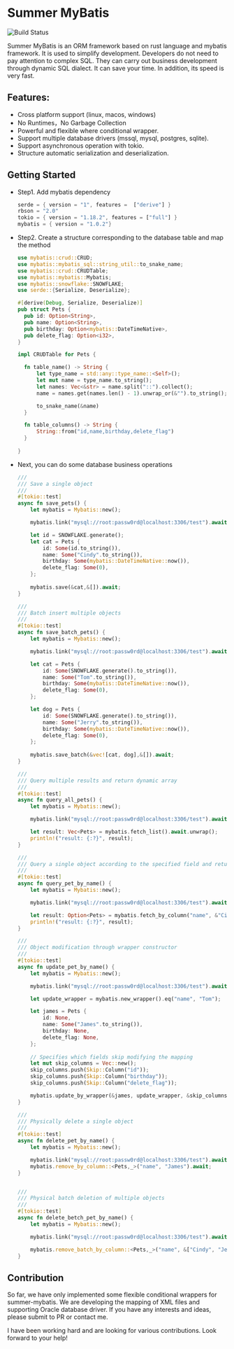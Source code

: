 # Summer MyBatis

![Build Status](https://github.com/rust-lang/book/workflows/CI/badge.svg)


Summer MyBatis is an ORM framework based on rust language and mybatis framework. It is used to simplify development. Developers do not need to pay attention to complex SQL. They can carry out business development through dynamic SQL dialect. It can save your time. In addition, its speed is very fast.


## Features:

* Cross platform support (linux, macos, windows)
* No Runtimes，No Garbage Collection
* Powerful and flexible where conditional wrapper.
* Support multiple database drivers (mssql, mysql, postgres, sqlite).
* Support asynchronous operation with tokio.
* Structure automatic serialization and deserialization.


## Getting Started

* Step1. Add mybatis dependency

    ```rust
    serde = { version = "1", features =  ["derive"] }
    rbson = "2.0"
    tokio = { version = "1.18.2", features = ["full"] }
    mybatis = { version = "1.0.2"}
    ```
* Step2. Create a structure corresponding to the database table and map the method
  
    ```rust
    use mybatis::crud::CRUD;
    use mybatis::mybatis_sql::string_util::to_snake_name;
    use mybatis::crud::CRUDTable;
    use mybatis::mybatis::Mybatis;
    use mybatis::snowflake::SNOWFLAKE;
    use serde::{Serialize, Deserialize};
    
    #[derive(Debug, Serialize, Deserialize)]
    pub struct Pets {
      pub id: Option<String>,
      pub name: Option<String>,
      pub birthday: Option<mybatis::DateTimeNative>,
      pub delete_flag: Option<i32>,
    }
    
    impl CRUDTable for Pets {

      fn table_name() -> String {
          let type_name = std::any::type_name::<Self>();
          let mut name = type_name.to_string();
          let names: Vec<&str> = name.split("::").collect();
          name = names.get(names.len() - 1).unwrap_or(&"").to_string();

          to_snake_name(&name)
      }

      fn table_columns() -> String {
          String::from("id,name,birthday,delete_flag")
      }
      
    }
    ```
* Next, you can do some database business operations

  ```rust
  ///
  /// Save a single object 
  ///
  #[tokio::test]
  async fn save_pets() {
      let mybatis = Mybatis::new();

      mybatis.link("mysql://root:passw0rd@localhost:3306/test").await.unwrap();

      let id = SNOWFLAKE.generate();
      let cat = Pets {
          id: Some(id.to_string()),
          name: Some("Cindy".to_string()),
          birthday: Some(mybatis::DateTimeNative::now()),
          delete_flag: Some(0),
      };
    
      mybatis.save(&cat,&[]).await;
  }
  
  ///
  /// Batch insert multiple objects
  ///
  #[tokio::test]
  async fn save_batch_pets() {
      let mybatis = Mybatis::new();

      mybatis.link("mysql://root:passw0rd@localhost:3306/test").await.unwrap();

      let cat = Pets {
          id: Some(SNOWFLAKE.generate().to_string()),
          name: Some("Tom".to_string()),
          birthday: Some(mybatis::DateTimeNative::now()),
          delete_flag: Some(0),
      };

      let dog = Pets {
          id: Some(SNOWFLAKE.generate().to_string()),
          name: Some("Jerry".to_string()),
          birthday: Some(mybatis::DateTimeNative::now()),
          delete_flag: Some(0),
      };
    
      mybatis.save_batch(&vec![cat, dog],&[]).await;
  }
  
  ///
  /// Query multiple results and return dynamic array
  ///
  #[tokio::test]
  async fn query_all_pets() {
      let mybatis = Mybatis::new();

      mybatis.link("mysql://root:passw0rd@localhost:3306/test").await.unwrap();

      let result: Vec<Pets> = mybatis.fetch_list().await.unwrap();
      println!("result: {:?}", result);
  }
  
  ///
  /// Query a single object according to the specified field and return Option<Object>
  ///
  #[tokio::test]
  async fn query_pet_by_name() {
      let mybatis = Mybatis::new();

      mybatis.link("mysql://root:passw0rd@localhost:3306/test").await.unwrap();

      let result: Option<Pets> = mybatis.fetch_by_column("name", &"Cindy").await.unwrap();
      println!("result: {:?}", result);
  }
  
  ///
  /// Object modification through wrapper constructor
  ///
  #[tokio::test]
  async fn update_pet_by_name() {
      let mybatis = Mybatis::new();

      mybatis.link("mysql://root:passw0rd@localhost:3306/test").await.unwrap();

      let update_wrapper = mybatis.new_wrapper().eq("name", "Tom");

      let james = Pets {
          id: None,
          name: Some("James".to_string()),
          birthday: None,
          delete_flag: None,
      };
      
      // Specifies which fields skip modifying the mapping
      let mut skip_columns = Vec::new();
      skip_columns.push(Skip::Column("id"));
      skip_columns.push(Skip::Column("birthday"));
      skip_columns.push(Skip::Column("delete_flag"));

      mybatis.update_by_wrapper(&james, update_wrapper, &skip_columns).await;
  }
  
  ///
  /// Physically delete a single object
  ///
  #[tokio::test]
  async fn delete_pet_by_name() {
      let mybatis = Mybatis::new();

      mybatis.link("mysql://root:passw0rd@localhost:3306/test").await.unwrap();
      mybatis.remove_by_column::<Pets,_>("name", "James").await;
  }
  
  
  ///
  /// Physical batch deletion of multiple objects
  ///
  #[tokio::test]
  async fn delete_betch_pet_by_name() {
      let mybatis = Mybatis::new();

      mybatis.link("mysql://root:passw0rd@localhost:3306/test").await.unwrap();

      mybatis.remove_batch_by_column::<Pets,_>("name", &["Cindy", "Jerry"]).await;
  }
  ```
 
## Contribution

So far, we have only implemented some flexible conditional wrappers for summer-mybatis. We are developing the mapping of XML files and supporting Oracle database driver. If you have any interests and ideas, please submit to PR or contact me.

I have been working hard and are looking for various contributions. Look forward to your help!
